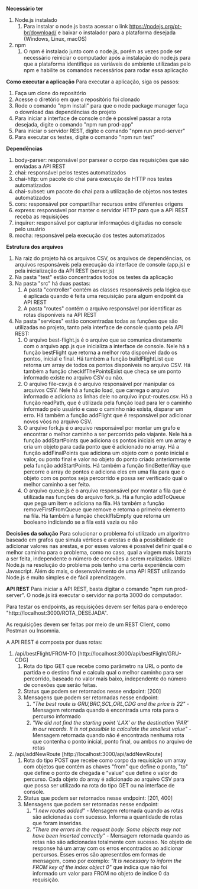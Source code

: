 **Necessário ter**
 1. Node.js instalado
	 1. Para instalar o node.js basta acessar o link https://nodejs.org/pt-br/download/ e baixar o instalador para a plataforma desejada (Windows, Linux, macOS)
 2. npm
	 1. O npm é instalado junto com o node.js, porém as vezes pode ser necessário reiniciar o computador após a instalação do node.js para que a plataforma identifique as variáveis de ambiente utilizadas pelo npm e habilite os comandos necessários para rodar essa aplicação

**Como executar a aplicação**
Para executar a aplicação, siga os passos:
 1. Faça um clone do repositório
 2. Acesse o diretório em que o repositório foi clonado
 3. Rode o comando "npm install" para que o node package manager faça o download das dependências do projeto
 4. Para iniciar a interface de console onde é possível passar a rota desejada, digite o comando "npm run prod-app"
 5. Para iniciar o servidor REST, digite o comando "npm run prod-server"
 6. Para executar os testes, digite o comando "npm run test"

**Dependências**
 1. body-parser: responsável por parsear o corpo das requisições que são enviadas a API REST
 2. chai: responsável pelos testes automatizados
 3. chai-http: um pacote do chai para execução de HTTP nos testes automatizados
 4. chai-subset: um pacote do chai para a utilização de objetos nos testes automatizados
 5. cors: responsável por compartilhar recursos entre diferentes origens
 6. express: responsável por manter o servidor HTTP para que a API REST receba as requisições
 7. inquirer: responsável por capturar informações digitadas no console pelo usuário
 8. mocha: responsável pela execução dos testes automatizados

**Estrutura dos arquivos**
 1. Na raiz do projeto há os arquivos CSV, os arquivos de dependências, os arquivos responsáveis pela execução da interface de console (app.js) e pela inicialização da API REST (server.js)
 2. Na pasta "test" estão concentrados todos os testes da aplicação
 3. Na pasta "src" há duas pastas:
	 1. A pasta "controller" contém as classes responsáveis pela lógica que é aplicada quando é feita uma requisição para algum endpoint da API REST
	 2. A pasta "routes" contém o arquivo responsável por identificar as rotas disponíveis na API REST
 4. Na pasta "services" estão concentradas todas as funções que são utilizadas no projeto, tanto pela interface de console quanto pela API REST:
	 1. O arquivo best-flight.js é o arquivo que se comunica diretamente com o arquivo app.js que inicializa a interface de console. Nele há a função bestFlight que retorna a melhor rota disponível dado os pontos, inicial e final. Há também a função buildFlightList que retorna um array de todos os pontos disponíveis no arquivo CSV. Há também a função checkIfThePointsExist que checa se um ponto informado existe no arquivo CSV ou não.
	 2.  O arquivo file-csv.js é o arquivo responsável por manipular os arquivos CSV. Nele há a função load, que carrega o arquivo informado e adiciona as linhas dele no arquivo input-routes.csv. Há a função readPath, que é utilizada pela função load para ler o caminho informado pelo usuário e caso o caminho não exista, disparar um erro. Há também a função addFlight que é responsável por adicionar novos vôos no arquivo CSV.
	 3. O arquivo fork.js é o arquivo responsável por montar um grafo e encontrar o melhor caminho a ser percorrido pelo viajante. Nele há a função addStartPoints que adiciona os pontos iniciais em um array e cria um objeto para cada ponto que é adicionado no array. Há a função addFinalPoints que adiciona um objeto com o ponto inicial e valor, ou ponto final e valor no objeto do ponto criado anteriormente pela função addStartPoints. Há também a função findBetterWay que percorre o array de pontos e adiciona eles em uma fila para que o objeto com os pontos seja percorrido e possa ser verificado qual o melhor caminho a ser feito.
	 4. O arquivo queue.js é o arquivo responsável por montar a fila que é utilizada nas funções do arquivo fork.js. Há a função addToQueue que pega um item e adiciona na fila. Há também a função removeFirstFromQueue que remove e retorna o primeiro elemento na fila. Há também a função checkIfIsEmpty que retorna um booleano indiciando se a fila está vazia ou não

**Decisões da solução**
Para solucionar o problema foi utilizado um algoritmo baseado em grafos que simula vértices e arestas e dá a possibilidade de adicionar valores nas arestas, e por esses valores é possível definir qual é o melhor caminho para o problema, como no caso, qual a viagem mais barata a ser feita, independente o número de conexões a serem realizadas.
Utilizei Node.js na resolução do problema pois tenho uma certa experiência com Javascript. Além do mais, o desenvolvimento de uma API REST utilizando Node.js é muito simples e de fácil aprendizagem.

**API REST**
Para iniciar a API REST, basta digitar o comando "npm run prod-server". O node.js irá executar o servidor na porta 3000 do computador.

Para testar os endpoints, as requisições devem ser feitas para o endereço "http://localhost:3000/ROTA_DESEJADA".

As requisições devem ser feitas por meio de um REST Client, como Postman ou Insomnia.

A API REST é composta por duas rotas:
 1. /api/bestFlight/FROM-TO [http://localhost:3000/api/bestFlight/GRU-CDG]
	 1. Rota do tipo GET que recebe como parâmetro na URL o ponto de partida e o destino final e calcula qual o melhor caminho para ser percorrido, baseado no valor mais baixo, independente do número de conexões que serão feitas.
	 2. Status que podem ser retornados nesse endpoint: [200]
	 3. Mensagens que podem ser retornadas nesse endpoint: 
		 1. *"The best route is GRU,BRC,SCL,ORL,CDG and the price is 22"* - Mensagem retornada quando é encontrada uma rota para o percurso informado
		 2. *"We did not find the starting point 'LAX' or the destination 'PAR' in our records. It is not possible to calculate the smallest value"* - Mensagem retornada quando não é encontrada nenhuma rota que contenha o ponto inicial, ponto final, ou ambos no arquivo de rotas
 2. /api/addNewRoute [http://localhost:3000/api/addNewRoute]
	 1. Rota do tipo POST que recebe como corpo da requisição um array com objetos que contém as chaves "from" que define o ponto, "to" que define o ponto de chegada e "value" que define o valor do percurso. Cada objeto do array é adicionado ao arquivo CSV para que possa ser utilizado na rota do tipo GET ou na interface de console.
	 2. Status que podem ser retornados nesse endpoint: [201, 400]
	 3. Mensagens que podem ser retornadas nesse endpoint:
		 1. *"1 new routes added"* - Mensagem retornada quando as rotas são adicionadas com sucesso. Informa a quantidade de rotas que foram inseridas.
		 2. *"There are errors in the request body. Some objects may not have been inserted correctly"* - Mensagem retornada quando as rotas não são adicionadas totalmente com sucesso. No objeto de response há um array com os erros encontrados ao adicionar percursos. Esses erros são apresentdos em formas de mensagem, como por exemplo: *"It is necessary to inform the FROM key of the index object 0"* que indica que não foi informado um valor para FROM no objeto de indíce 0 da requisição.
